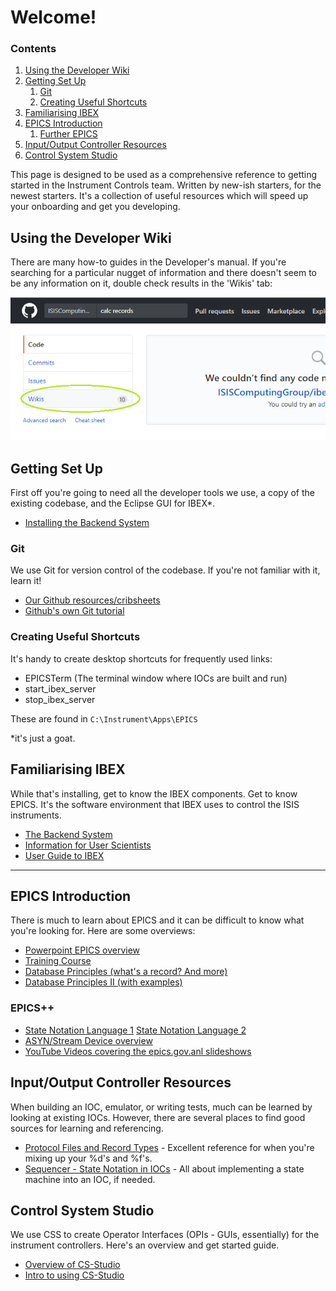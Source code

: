 # Welcome!

### Contents

1. [Using the Developer Wiki](#using-the-developer-wiki)
2. [Getting Set Up](#getting-set-up)
    1. [Git](#git)
    2. [Creating Useful Shortcuts](#creating-useful-shortcuts)
3. [Familiarising IBEX](#familiarising-ibex)
4. [EPICS Introduction](#epics-introduction)
    1. [Further EPICS](#epics++)
5. [Input/Output Controller Resources](#input/output-controller-resources)
6. [Control System Studio](#control-system-studio)


This page is designed to be used as a comprehensive reference to getting started in the Instrument Controls team. Written by new-ish starters, for the newest starters. It's a collection of useful resources which will speed up your onboarding and get you developing. 

## Using the Developer Wiki

There are many how-to guides in the Developer's manual. If you're searching for a particular nugget of information and there doesn't seem to be any information on it, double check results in the 'Wikis' tab:


![Wiki Search Results](https://raw.githubusercontent.com/ISISComputingGroup/ibex_developers_manual/master/images/wiki_halp.png)


## Getting Set Up

First off you're going to need all the developer tools we use, a copy of the existing codebase, and the Eclipse GUI for IBEX*.

- [Installing the Backend System](The-Backend-System)

### Git

We use Git for version control of the codebase. If you're not familiar with it, learn it!

- [Our Github resources/cribsheets](Working-with-git-and-github)
- [Github's own Git tutorial](https://try.github.io/levels/1/challenges/2)

### Creating Useful Shortcuts

It's handy to create desktop shortcuts for frequently used links:

- EPICSTerm (The terminal window where IOCs are built and run)
- start_ibex_server
- stop_ibex_server

These are found in `C:\Instrument\Apps\EPICS`


*it's just a goat. 


## Familiarising IBEX

While that's installing, get to know the IBEX components. Get to know EPICS. It's the software environment that IBEX uses to control the ISIS instruments. 

- [The Backend System](The-Backend-System)
- [Information for User Scientists](https://github.com/ISISComputingGroup/IBEX/wiki)
- [User Guide to IBEX](https://github.com/ISISComputingGroup/ibex_user_manual/wiki)

***

## EPICS Introduction

There is much to learn about EPICS and it can be difficult to know what you're looking for. Here are some overviews:

- [Powerpoint EPICS overview](https://epics.anl.gov/docs/USPAS2014/1-Monday/EPICS_Intro.pdf)
- [Training Course](https://epics.anl.gov/docs/USPAS2014.php)
- [Database Principles (what's a record? And more)](https://epics.anl.gov/docs/USPAS2014/2-Tuesday/Database-1.pdf)
- [Database Principles II (with examples)](https://epics.anl.gov/docs/USPAS2014/2-Tuesday/Database-2.pdf)

### EPICS++

- [State Notation Language 1](https://epics.anl.gov/docs/USPAS2014/2-Tuesday/SNL_1_EPICSAutomation.pdf) [State Notation Language 2](https://epics.anl.gov/docs/USPAS2014/2-Tuesday/SNL_2_Sequencer.pdf)
- [ASYN/Stream Device overview](https://epics.anl.gov/docs/USPAS2014/2-Tuesday/SNL_2_Sequencer.pdf)
- [YouTube Videos covering the epics.gov.anl slideshows](https://epics.anl.gov/docs/APS2015.php)


## Input/Output Controller Resources

When building an IOC, emulator, or writing tests, much can be learned by looking at existing IOCs. However, there are several places to find good sources for learning and referencing. 

- [Protocol Files and Record Types](http://epics.web.psi.ch/software/streamdevice/doc/protocol.html) - Excellent reference for when you're mixing up your %d's and %f's.
- [Sequencer - State Notation in IOCs](http://www-csr.bessy.de/control/SoftDist/sequencer/Tutorial.html#pv-names-using-program-parameters) - All about implementing a state machine into an IOC, if needed.



## Control System Studio

We use CSS to create Operator Interfaces (OPIs - GUIs, essentially) for the instrument controllers. Here's an overview and get started guide.

- [Overview of CS-Studio](https://epics.anl.gov/docs/USPAS2014/1-Monday/CSS_1_Overview.pdf)
- [Intro to using CS-Studio](www.aps.anl.gov/epics/docs/USPAS2014/1-Monday/CSS_2_First_Steps.pdf)


